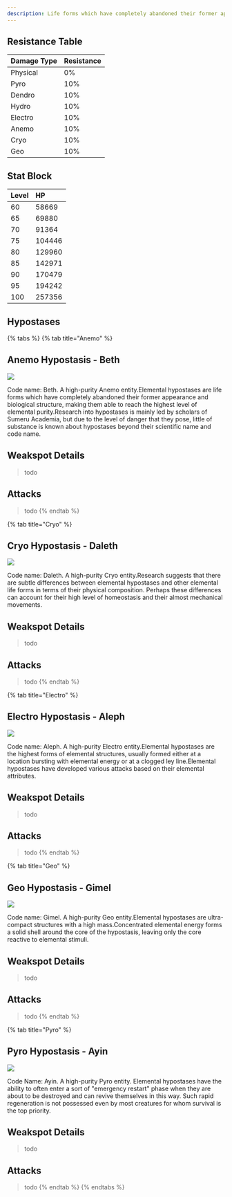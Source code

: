 ```yaml
---
description: Life forms which have completely abandoned their former appearance and biological structure, making them able to reach the highest level of elemental purity.
---
```

## Resistance Table

| Damage Type | Resistance |
| :--- | :--- |
| Physical | 0% |
| Pyro | 10% |
| Dendro | 10% |
| Hydro | 10% |
| Electro | 10% |
| Anemo | 10% |
| Cryo | 10% |
| Geo | 10% |

## Stat Block

| Level | HP |
| :--- | :--- |
| 60 | 58669 |
| 65 | 69880 |
| 70 | 91364 |
| 75 | 104446 |
| 80 | 129960 |
| 85 | 142971 |
| 90 | 170479 |
| 95 | 194242 |
| 100 | 257356 |

## Hypostases

{% tabs %}
{% tab title="Anemo" %}
## Anemo Hypostasis - Beth

![](../../../../.gitbook/assets/enemy/bosses/Enemy_Anemo_Hypostasis_Icon.webp)

Code name: Beth. A high-purity Anemo entity.Elemental hypostases are life forms which have completely abandoned their former appearance and biological structure, making them able to reach the highest level of elemental purity.Research into hypostases is mainly led by scholars of Sumeru Academia, but due to the level of danger that they pose, little of substance is known about hypostases beyond their scientific name and code name.

## Weakspot Details

> todo

## Attacks

> todo
{% endtab %}

{% tab title="Cryo" %}
## Cryo Hypostasis - Daleth

![](../../../../.gitbook/assets/enemy/bosses/Enemy_Cryo_Hypostasis_Icon.webp)

Code name: Daleth. A high-purity Cryo entity.Research suggests that there are subtle differences between elemental hypostases and other elemental life forms in terms of their physical composition. Perhaps these differences can account for their high level of homeostasis and their almost mechanical movements.

## Weakspot Details

> todo

## Attacks

> todo
{% endtab %}

{% tab title="Electro" %}
## Electro Hypostasis - Aleph

![](../../../../.gitbook/assets/enemy/bosses/Enemy_Electro_Hypostasis_Icon.webp)

Code name: Aleph. A high-purity Electro entity.Elemental hypostases are the highest forms of elemental structures, usually formed either at a location bursting with elemental energy or at a clogged ley line.Elemental hypostases have developed various attacks based on their elemental attributes.
## Weakspot Details

> todo

## Attacks

> todo
{% endtab %}

{% tab title="Geo" %}
## Geo Hypostasis - Gimel

![](../../../../.gitbook/assets/enemy/bosses/Enemy_Geo_Hypostasis_Icon.webp)

Code name: Gimel. A high-purity Geo entity.Elemental hypostases are ultra-compact structures with a high mass.Concentrated elemental energy forms a solid shell around the core of the hypostasis, leaving only the core reactive to elemental stimuli.

## Weakspot Details  

> todo

## Attacks

> todo
{% endtab %}

{% tab title="Pyro" %}
## Pyro Hypostasis - Ayin

![](../../../../.gitbook/assets/enemy/bosses/Enemy_Pyro_Hypostasis_Icon.webp)

Code Name: Ayin. A high-purity Pyro entity. Elemental hypostases have the ability to often enter a sort of "emergency restart" phase when they are about to be destroyed and can revive themselves in this way. Such rapid regeneration is not possessed even by most creatures for whom survival is the top priority.

## Weakspot Details

> todo

## Attacks

> todo
{% endtab %}
{% endtabs %}
